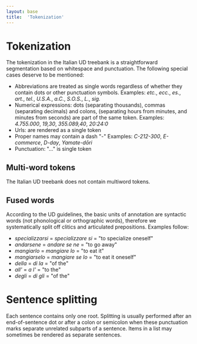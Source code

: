 ```yaml
---
layout: base
title:  'Tokenization'
---
```


# Tokenization

The tokenization in the Italian UD treebank is a straightforward segmentation based on whitespace and punctuation. The following special cases deserve to be mentioned:

* Abbreviations are treated as single words regardless of whether they contain dots or other punctuation symbols.
Examples: _etc._, _ecc._, _es._, _art._, _tel._, _U.S.A._, _a.C._, _S.O.S._, _L._, _sig._
* Numerical expressions: dots (separating thousands), commas (separating decimals) and colons, (separating hours from minutes, and minutes from seconds) are part of the same token.
Examples: _4.755.000_, _19,30_, _355.089,40_, _20:24:0_
* Urls: are rendered as a single token
* Proper names may contain a dash "-"
Examples: _C-212-300_, _E-commerce_, _D-day_, _Yamate-dōri_
* Punctuation: "..." is single token

## Multi-word tokens

The Italian UD treebank does not contain multiword tokens.

## Fused words

According to the UD guidelines, the basic units of annotation are syntactic words (not phonological or orthographic words), therefore we systematically split off clitics and articulated prepositions. Examples follow:

* _specializzarsi_ = _specializzare si_ = "to specialize oneself"
* _andarsene_ = _andare se ne_ = "to go away"
* _mangiarlo_ = _mangiare lo_ = "to eat it"
* _mangiarselo_ = _mangiare se lo_ = "to eat it oneself"
* _della_ = _di_ _la_ = "of the"
* _all'_ = _a l'_ = "to the"
* _degli_ = _di gli_ = "of the"

# Sentence splitting

Each sentence contains only one root.
Splitting is usually performed after an end-of-sentence dot or after a colon or semicolon when these punctuation marks separate unrelated subparts of a sentence. Items in a list may sometimes be rendered as separate sentences.
